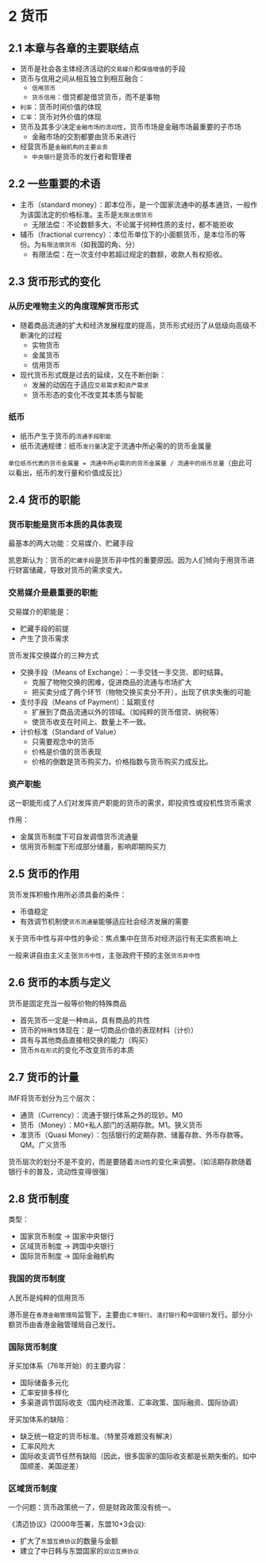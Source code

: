 # 2 货币

## 2.1 本章与各章的主要联结点

- 货币是社会各主体经济活动的`交易媒介`和`保值增值`的手段
- 货币与信用之间从相互独立到相互融合：
  - `信用货币`
  - `货币信用`：借贷都是借贷货币，而不是事物
- `利率`：货币时间价值的体现
- `汇率`：货币对外价值的体现
- 货币及其多少决定`金融市场的流动性`，货币市场是金融市场最重要的子市场
  - 金融市场的交割都要由货币来进行
- 经营货币是`金融机构的主要业务`
  - `中央银行`是货币的发行者和管理者

## 2.2 一些重要的术语

- 主币（standard money）：即本位币，是一个国家流通中的基本通货，一般作为该国法定的价格标准。主币是`无限法偿货币`
  - 无限法偿：不论数额多大，不论属于何种性质的支付，都不能拒收
- 辅币（fractional currency）：本位币单位下的小面额货币，是本位币的等份。为`有限法偿货币`（如我国的角、分）
  - 有限法偿：在一次支付中若超过规定的数额，收款人有权拒收。

## 2.3 货币形式的变化

### 从历史唯物主义的角度理解货币形式

- 随着商品流通的扩大和经济发展程度的提高，货币形式经历了从低级向高级不断演化的过程
  - 实物货币
  - 金属货币
  - 信用货币
- 现代货币形式既是过去的延续，又在不断创新：
  - 发展的动因在于适应`交易需求`和`资产需求`
  - 货币形态的变化不改变其本质与智能

### 纸币

- 纸币产生于货币的`流通手段职能`
- 纸币流通规律：纸币`发行量`决定于流通中所必需的的货币金属量

`单位纸币代表的货币金属量 = 流通中所必需的的货币金属量 / 流通中的纸币总量`（由此可以看出，纸币的发行量和价值成反比）

## 2.4 货币的职能

### 货币职能是货币本质的具体表现

最基本的两大功能：交易媒介、贮藏手段

凯恩斯认为：货币的`贮藏手段`是货币非中性的重要原因。因为人们倾向于用货币进行财富储藏，导致对货币的需求变大。

### 交易媒介是最重要的职能

交易媒介的职能是：

- 贮藏手段的前提
- 产生了货币需求

货币发挥交换媒介的三种方式

- 交换手段（Means of Exchange）：一手交钱一手交货、即时结算。
  - 克服了物物交换的困难，促进商品的流通与市场扩大
  - 把买卖分成了两个环节（物物交换买卖分不开），出现了供求失衡的可能
- 支付手段（Means of Payment）：延期支付
  - 扩展到了商品流通以外的领域。（如纯粹的货币借贷、纳税等）
  - 使货币收支在时间上、数量上不一致。
- 计价标准（Standard of Value）
  - 只需要观念中的货币
  - 价格是价值的货币表现
  - 价格的倒数是货币购买力。价格指数与货币购买力成反比。

### 资产职能

这一职能形成了人们对发挥资产职能的货币的需求，即投资性或投机性货币需求

作用：

- 金属货币制度下可自发调借货币流通量
- 信用货币制度下形成部分储蓄，影响即期购买力

## 2.5 货币的作用

货币发挥积极作用所必须具备的条件：

- 币值稳定
- 有效调节机制使`货币流通量`能够适应社会经济发展的需要

关于货币中性与非中性的争论：焦点集中在货币对经济运行有无实质影响上

一般来讲自由主义主张`货币中性`，主张政府干预的主张`货币非中性`

## 2.6 货币的本质与定义

货币是固定充当一般等价物的特殊商品

- 首先货币一定是一种`商品`，具有商品的共性
- 货币的`特殊性`体现在：是一切商品价值的表现材料（计价）
- 具有与其他商品直接相交换的能力（购买）
- 货币`外在形式`的变化不改变货币的本质

## 2.7 货币的计量

IMF将货币划分为三个层次：

- 通货（Currency）：流通于银行体系之外的现钞。M0
- 货币（Money）：M0+私人部门的活期存款。M1。狭义货币
- 准货币（Quasi Money）：包括银行的定期存款、储蓄存款、外币存款等。QM。广义货币

货币层次的划分不是不变的，而是要随着`流动性`的变化来调整。（如活期存款随着银行卡的普及，流动性变得很强）

## 2.8 货币制度

类型：

- 国家货币制度 -> 国家中央银行
- 区域货币制度 -> 跨国中央银行
- 国际货币制度 -> 国际金融机构

### 我国的货币制度

人民币是纯粹的信用货币

港币是在`香港金融管理局`监管下，主要由`汇丰银行`、`渣打银行`和`中国银行`发行。部分小额货币由香港金融管理局自己发行。

### 国际货币制度

牙买加体系（76年开始）的主要内容：

- 国际储备多元化
- 汇率安排多样化
- 多渠道调节国际收支（国内经济政策、汇率政策、国际融资、国际协调）

牙买加体系的缺陷：

- 缺乏统一稳定的货币标准。（特里芬难题没有解决）
- 汇率风险大
- 国际收支调节任然有缺陷（因此，很多国家的国际收支都是长期失衡的。如中国顺差、美国逆差）

### 区域货币制度

一个问题：货币政策统一了，但是财政政策没有统一。

《清迈协议》(2000年签署，东盟10+3会议):

- 扩大了`东盟互换协议`的数量与金额
- 建立了中日韩与东盟国家的`双边互换协议`
